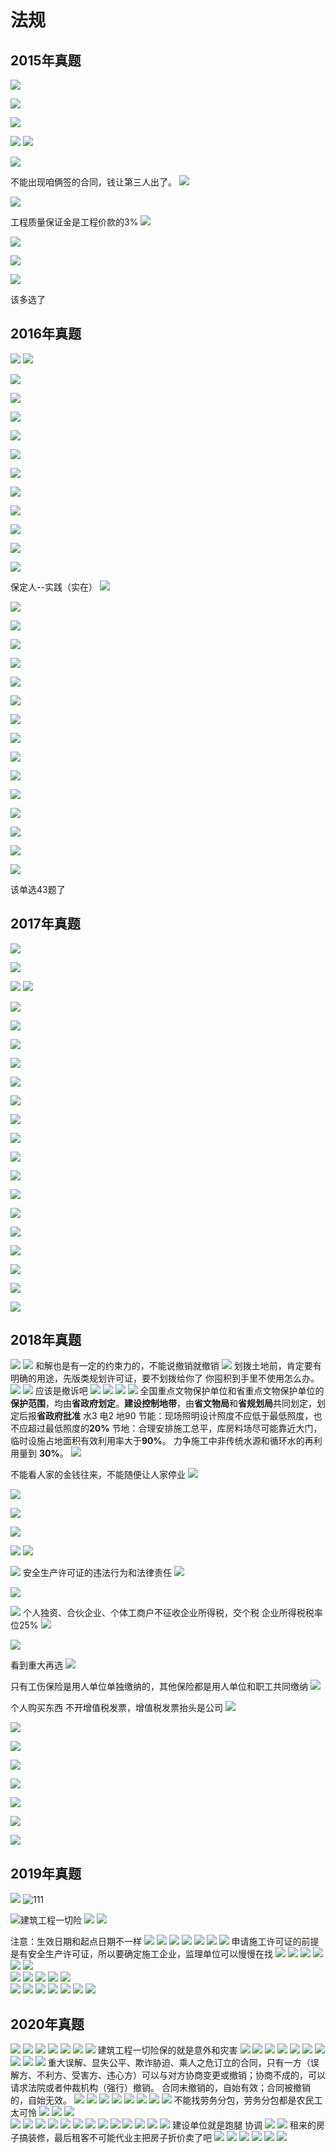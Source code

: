 # 法规
## 2015年真题
![](vx_images/1216237160743.png)

![](vx_images/4473638179169.png)

![](vx_images/5780942167036.png)

![](vx_images/4603953187202.png)
![](vx_images/5686555179871.png)

![](vx_images/1054858176426.png)

不能出现咱俩签的合同，钱让第三人出了。
![](vx_images/2769701182180.png)

![](vx_images/1289702200060.png)

工程质量保证金是工程价款的3%
![](vx_images/5901502197664.png)

![](vx_images/3102605195166.png)

![](vx_images/3103525176407.png)

![](vx_images/3834740198847.png)

该多选了
## 2016年真题
![](vx_images/2299141160671.png)
![](vx_images/4437441179097.png)

![](vx_images/2694148166964.png)

![](vx_images/5357653187130.png)

![](vx_images/3541954179799.png)

![](vx_images/4995057176354.png)

![](vx_images/5478804182108.png)

![](vx_images/309909199988.png)

![](vx_images/4671114197592.png)

![](vx_images/1144525195094.png)

![](vx_images/5524329176335.png)


![](vx_images/696456100742.png)

![](vx_images/2492602129168.png)

保定人--实践（实在）
![](vx_images/3099405137201.png)

![](vx_images/129005117035.png)


![](vx_images/4935607129870.png)

![](vx_images/110318126425.png)

![](vx_images/1015223122179.png)

![](vx_images/1503825140059.png)

![](vx_images/3637228137663.png)

![](vx_images/343431135165.png)

![](vx_images/1608732146406.png)

![](vx_images/3359334168846.png)

![](vx_images/1087446163982.png)

![](vx_images/2550749157528.png)

![](vx_images/2263706160662.png)

![](vx_images/1670211151192.png)

![](vx_images/5283613153696.png)

![](vx_images/3450815162643.png)


该单选43题了
## 2017年真题
![](vx_images/1276221173903.png)

![](vx_images/1687023167449.png)

![](vx_images/5850734160583.png)
![](vx_images/2947736151113.png)

![](vx_images/2420147153617.png)

![](vx_images/5579749162564.png)

![](vx_images/4901052155449.png)

![](vx_images/2467803166058.png)

![](vx_images/4856718193013.png)

![](vx_images/5904523175226.png)

![](vx_images/4438125160775.png)

![](vx_images/2784233160914.png)

![](vx_images/4883436173004.png)

![](vx_images/137737178043.png)

![](vx_images/3399752179338.png)

![](vx_images/2996053180340.png)

![](vx_images/2065354180517.png)

![](vx_images/3085808176069.png)

![](vx_images/2787815192348.png)

![](vx_images/1270419185393.png)

![](vx_images/5348122182160.png)

## 2018年真题
![](vx_images/448749187577.png)
![](vx_images/4551449185079.png)
和解也是有一定的约束力的，不能说撤销就撤销
![](vx_images/3630716176320.png)
划拨土地前，肯定要有明确的用途，先版类规划许可证，要不划拨给你了 你囤积到手里不使用怎么办。
![](vx_images/1536230198760.png)
![](vx_images/5504735193896.png)
应该是撤诉吧
![](vx_images/2514839187442.png)
![](vx_images/4595841180576.png)
![](vx_images/131843171106.png)
![](vx_images/4690247173610.png)
全国重点文物保护单位和省重点文物保护单位的**保护范围**，均由**省政府划定**。**建设控制地带**，由**省文物局**和**省规划局**共同划定，划定后报**省政府批准**
水3 电2 地90
节能：现场照明设计照度不应低于最低照度，也不应超过最低照度的**20%**
节地：合理安排施工总平，库房料场尽可能靠近大门，临时设施占地面积有效利用率大于**90%**。
力争施工中非传统水源和循环水的再利用量到 **30%**。
![](vx_images/4902843162154.png)

不能看人家的金钱往来，不能随便让人家停业
![](vx_images/3497545152485.png)

![](vx_images/4668450170528.png)

![](vx_images/4421201186283.png)

![](vx_images/200004186915.png)

![](vx_images/5328606177651.png)
![](vx_images/783610170510.png)

![](vx_images/2081028189319.png)
安全生产许可证的违法行为和法律责任
![](vx_images/979631184427.png)

![](vx_images/1813242178289.png)

![](vx_images/1040732191938.png)
个人独资、合伙企业、个体工商户不征收企业所得税，交个税
企业所得税税率位25%
![](vx_images/1240837190949.png)

![](vx_images/3758945165280.png)


看到重大再选
![](vx_images/2728437185757.png)

只有工伤保险是用人单位单独缴纳的，其他保险都是用人单位和职工共同缴纳
![](vx_images/779439178327.png)

个人购买东西 不开增值税发票，增值税发票抬头是公司
![](vx_images/1982343198869.png)

![](vx_images/4289455177484.png)

![](vx_images/3568656196163.png)

![](vx_images/4460858198260.png)

![](vx_images/485101213278.png)

![](vx_images/4847204213373.png)

![](vx_images/2036636110662.png)

![](vx_images/200440129088.png)

## 2019年真题
![](vx_images/3902018138656.png)
![111](vx_images/4450739100552.png)

![建筑工程一切险](vx_images/2940644118978.png)
![](vx_images/5115346106845.png)
![](vx_images/5163352129869.png)

注意：生效日期和起点日期不一样
![](vx_images/3767903137473.png)
![](vx_images/5822804134975.png)
![](vx_images/1296908116216.png)
![](vx_images/2633522133792.png)
![](vx_images/2750126127338.png)
![](vx_images/1124928120472.png)
![](vx_images/736434111002.png)
申请施工许可证的前提是有安全生产许可证，所以要确定施工企业，监理单位可以慢慢在找
![](vx_images/3015824143506.png)
![](vx_images/2415126152453.png)
![](vx_images/5376027145338.png)
![](vx_images/21833145947.png)
![](vx_images/98536172902.png)
![](vx_images/5607338155115.png)  
![](vx_images/1566440144413.png)
![](vx_images/1208507160559.png)
![](vx_images/1699315178985.png)
![](vx_images/3571521166852.png)
![](vx_images/5259123187018.png)  
![](vx_images/5235525179687.png)
![](vx_images/3604728171996.png)
![](vx_images/2332732189876.png)
![](vx_images/140938187480.png)
![](vx_images/4598239184982.png)
![](vx_images/3686143166223.png)
![](vx_images/3222945188663.png)

## 2020年真题
![](vx_images/3710806150572.png)
![](vx_images/545509168998.png)
![](vx_images/4498810156865.png)
![](vx_images/4693411177031.png)
![](vx_images/4648114169700.png)
![](vx_images/3149115166255.png)
![](vx_images/5988817162009.png)
建筑工程一切险保的就是意外和灾害
![](vx_images/3387824179889.png)
![](vx_images/3543727177493.png)
![](vx_images/1587933174995.png)
![](vx_images/3002235156236.png)
![](vx_images/4030136178676.png)
![](vx_images/1198342173812.png)
![](vx_images/2744309177358.png)
![](vx_images/599111170492.png)
![](vx_images/848013161022.png)
![](vx_images/4774414163526.png)
重大误解、显失公平、欺诈胁迫、乘人之危订立的合同，只有一方（误解方、不利方、受害方、违心方）可以与对方协商变更或撤销；协商不成的，可以请求法院或者仲裁机构（强行）撤销。
合同未撤销的，自始有效；合同被撤销的，自始无效。
![](vx_images/299825172473.png)
![](vx_images/4500631165358.png)
![](vx_images/77138165967.png)
![](vx_images/4264953192922.png)
![](vx_images/3439654175135.png)
![](vx_images/5301356164433.png)
![](vx_images/2539959160684.png)
![](vx_images/4582900170823.png)
不能找劳务分包，劳务分包都是农民工太可怜
![](vx_images/5261301182913.png)
![](vx_images/371103187952.png)
![](vx_images/3427904189247.png)  
![](vx_images/3761806190249.png)
![](vx_images/2992149150650.png)
![](vx_images/4746650169076.png)
![](vx_images/3903600166943.png)
![](vx_images/541241187109.png)
![](vx_images/5674142179778.png)
![](vx_images/1004047176333.png)
![](vx_images/1617249172087.png)
![](vx_images/2648951189967.png)
![](vx_images/1356306197571.png)
![](vx_images/2744907195073.png)
![](vx_images/2577510176314.png)
![](vx_images/5248646198754.png)
建设单位就是跑腿 协调 
![](vx_images/1485349193890.png)
![](vx_images/5176710160656.png)
租来的房子搞装修，最后租客不可能代业主把房子折价卖了吧
![](vx_images/671313179082.png)
![](vx_images/3151015187115.png)
![](vx_images/1537916179784.png)
![](vx_images/1053517176339.png)
![](vx_images/820719172093.png)
![](vx_images/5788920189973.png)
